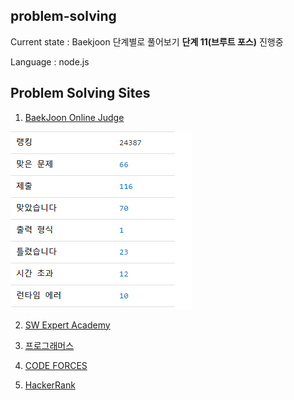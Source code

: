 ## problem-solving

Current state : Baekjoon 단계별로 풀어보기 <strong>단계 11(브루트 포스)</strong> 진행중

Language : node.js

<h2>Problem Solving Sites</h2>

1. [BaekJoon Online Judge](https://www.acmicpc.net/)

![이미지](./img/baekjoon.png)

2. [SW Expert Academy](https://swexpertacademy.com/main/main.do)

3. [프로그래머스](https://programmers.co.kr/learn/challenges)

4. [CODE FORCES](https://codeforces.com)

5. [HackerRank](https://www.hackerrank.com/)

